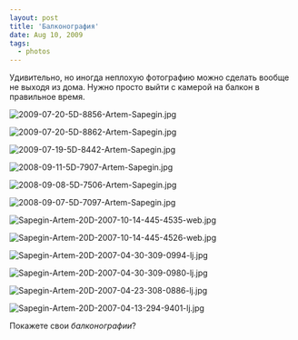 ```yaml
---
layout: post
title: 'Балконография'
date: Aug 10, 2009
tags:
  - photos
---
```


Удивительно, но иногда неплохую фотографию можно сделать вообще не выходя из дома. Нужно просто выйти с камерой на балкон в правильное время.

![2009-07-20-5D-8856-Artem-Sapegin.jpg](photo://423)

<!--more-->

![2009-07-20-5D-8862-Artem-Sapegin.jpg](photo://424)

![2009-07-19-5D-8442-Artem-Sapegin.jpg](photo://416)

![2008-09-11-5D-7907-Artem-Sapegin.jpg](photo://606)

![2008-09-08-5D-7506-Artem-Sapegin.jpg](photo://590)

![2008-09-07-5D-7097-Artem-Sapegin.jpg](photo://560)

![Sapegin-Artem-20D-2007-10-14-445-4535-web.jpg](upload://Sapegin-Artem-20D-2007-10-14-445-4535-web.jpg)

![Sapegin-Artem-20D-2007-10-14-445-4526-web.jpg](upload://Sapegin-Artem-20D-2007-10-14-445-4526-web.jpg)

![Sapegin-Artem-20D-2007-04-30-309-0994-lj.jpg](upload://Sapegin-Artem-20D-2007-04-30-309-0994-lj.jpg)

![Sapegin-Artem-20D-2007-04-30-309-0980-lj.jpg](upload://Sapegin-Artem-20D-2007-04-30-309-0980-lj.jpg)

![Sapegin-Artem-20D-2007-04-23-308-0886-lj.jpg](upload://Sapegin-Artem-20D-2007-04-23-308-0886-lj.jpg)

![Sapegin-Artem-20D-2007-04-13-294-9401-lj.jpg](upload://Sapegin-Artem-20D-2007-04-13-294-9401-lj.jpg)

Покажете свои *балконографии*?
